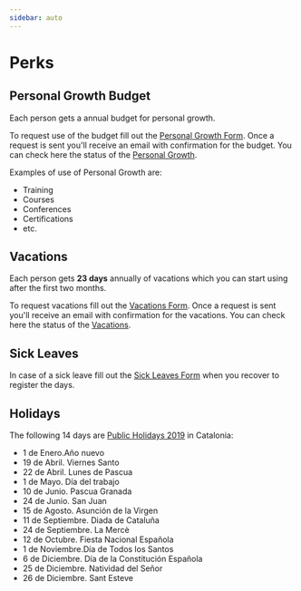 ```yaml
---
sidebar: auto
---
```


# Perks

## Personal Growth Budget

Each person gets a annual budget for personal growth.

To request use of the budget fill out the [Personal Growth Form]. Once a request is sent you'll receive an email with confirmation for the budget. You can check here the status of the [Personal Growth].

Examples of use of Personal Growth are:

* Training
* Courses
* Conferences
* Certifications
* etc.

[Personal Growth Form]: https://goo.gl/forms/azqaG7cfyMbyYKA73
[Personal Growth]: https://docs.google.com/spreadsheets/d/1uLnhpYmUOVob4Fnu90l1x5hxvDYRyS_HVQ_homkOcX8/edit#gid=1263101999

## Vacations

Each person gets **23 days** annually of vacations which you can start using after the first two months.

To request vacations fill out the [Vacations Form]. Once a request is sent you'll receive an email with confirmation for the vacations. You can check here the status of the [Vacations].

[Vacations Form]: https://goo.gl/forms/oI4sFH0Ee6IG8xvc2
[Vacations]: https://docs.google.com/spreadsheets/d/16qyZmAN360s9ozVPCFWm3cqhk9lMLnZ61u9s6-_NfyA

## Sick Leaves

In case of a sick leave fill out the [Sick Leaves Form] when you recover to register the days.

[Sick Leaves Form]: https://goo.gl/forms/bXRQkDR5H0dhproA3
[Sick Leaves]: https://docs.google.com/spreadsheets/d/1BMY2SQlP_oi2X6jrw4V4iuHtwlX36MwEiEdCLhLoiZo

## Holidays

The following 14 days are [Public Holidays 2019] in Catalonia:

* 1 de Enero.Año nuevo
* 19 de Abril. Viernes Santo
* 22 de Abril. Lunes de Pascua
* 1 de Mayo. Día del trabajo
* 10 de Junio. Pascua Granada
* 24 de Junio. San Juan
* 15 de Agosto. Asunción de la Virgen
* 11 de Septiembre. Diada de Cataluña
* 24 de Septiembre. La Mercè
* 12 de Octubre. Fiesta Nacional Española
* 1 de Noviembre.Día de Todos los Santos
* 6 de Diciembre. Día de la Constitución Española
* 25 de Diciembre. Natividad del Señor
* 26 de Diciembre. Sant Esteve

[Public Holidays 2019]: http://www.calendarioslaborales.com/calendario-laboral-barcelona-2019.htm
